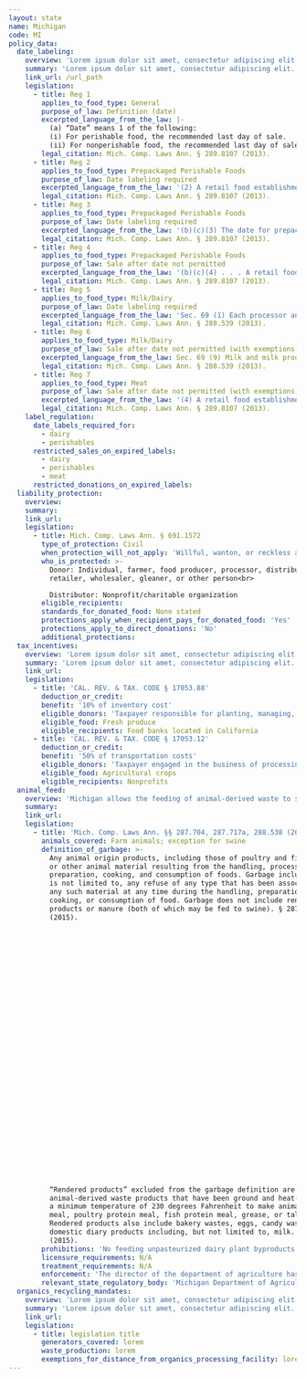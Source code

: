```yaml
---
layout: state
name: Michigan
code: MI
policy_data:
  date_labeling:
    overview: 'Lorem ipsum dolor sit amet, consectetur adipiscing elit. Curabitur tellus mi, consequat at laoreet eget, vestibulum nec dolor. Vivamus volutpat quam ac quam bibendum rutrum.'
    summary: 'Lorem ipsum dolor sit amet, consectetur adipiscing elit. Curabitur tellus mi, consequat at laoreet eget, vestibulum nec dolor. Vivamus volutpat quam ac quam bibendum rutrum.'
    link_url: /url_path
    legislation:
      - title: Reg 1
        applies_to_food_type: General
        purpose_of_law: Definition (date)
        excerpted_language_from_the_law: |-
          (a) “Date” means 1 of the following:
          (i) For perishable food, the recommended last day of sale.
          (ii) For nonperishable food, the recommended last day of sale or consumption, if any.
        legal_citation: Mich. Comp. Laws Ann. § 289.8107 (2013).
      - title: Reg 2
        applies_to_food_type: Prepackaged Perishable Foods
        purpose_of_law: Date labeling required
        excerpted_language_from_the_law: '(2) A retail food establishment shall not sell or offer for sale a prepackaged perishable food unless the package bears a label with a date identified by month and day, except that bakery products with a shelf life of 7 days or less may be dated with a day of the week or an abbreviation. A retail food establishment may sell or offer for sale a prepackaged nonperishable food with or without a label that bears a date.'
        legal_citation: Mich. Comp. Laws Ann. § 289.8107 (2013).
      - title: Reg 3
        applies_to_food_type: Prepackaged Perishable Foods
        purpose_of_law: Date labeling required
        excerpted_language_from_the_law: '(b)(c)(3) The date for prepackaged perishable food may be displayed with or without explanatory terms. If explanatory terms are used, the terms shall be limited to 1 of the following: “Sell by _____”, “Sell before _____”, “Last date of sale _____”, “Recommended last date of sale _____”, or “Recommended sale date _____”. Other meaningful terms may be used if specifically approved by the department.'
        legal_citation: Mich. Comp. Laws Ann. § 289.8107 (2013).
      - title: Reg 4
        applies_to_food_type: Prepackaged Perishable Foods
        purpose_of_law: Sale after date not permitted
        excerpted_language_from_the_law: '(b)(c)(4) . . . A retail food establishment shall not sell or offer for sale any of the following foods under the following circumstances . . . (b) After the date, nonperishable food or prepackaged perishable food unless the food is wholesome and sound and is clearly identified as having passed the date. (c) Nonperishable food that is no longer wholesome or sound.'
        legal_citation: Mich. Comp. Laws Ann. § 289.8107 (2013).
      - title: Reg 5
        applies_to_food_type: Milk/Dairy
        purpose_of_law: Date labeling required
        excerpted_language_from_the_law: 'Sec. 69 (1) Each processor and manufacturer of milk and milk products sold in this state shall place on each container of milk and milk products a recommended last day of sale by month and date. (2) The sell-by date shall be expressed by the first 3 letters of the month followed by the numeral designating the appropriate calendar day or by expressing the calendar month numerically followed by a numeral designating the calendar day. (3) The sell-by date shall appear on that part of the container that is most likely to be displayed, presented, or shown under customary display conditions of sale. However, a cup container may have the sell-by date placed on the bottom.'
        legal_citation: Mich. Comp. Laws Ann. § 288.539 (2013).
      - title: Reg 6
        applies_to_food_type: Milk/Dairy
        purpose_of_law: Sale after date not permitted (with exemptions)
        excerpted_language_from_the_law: Sec. 69 (9) Milk and milk products shall not be offered for sale after the sell-by date unless they are advertised to the final consumer in a prominent manner as being beyond the recommended last day of sale.
        legal_citation: Mich. Comp. Laws Ann. § 288.539 (2013).
      - title: Reg 7
        applies_to_food_type: Meat
        purpose_of_law: Sale after date not permitted (with exemptions)
        excerpted_language_from_the_law: '(4) A retail food establishment shall not sell or offer for sale any of the following foods under the following circumstances: (a) After the date, meat that has been removed from a federally inspected retail package. (9) If the date is the recommended last day of sale, the date shall be calculated to allow a reasonable period for the subsequent consumption of the food, but shall not allow for a period which would result in a health nuisance as described in section 2107.'
        legal_citation: Mich. Comp. Laws Ann. § 289.8107 (2013).
    label_regulation:
      date_labels_required_for:
        - dairy
        - perishables
      restricted_sales_on_expired_labels:
        - dairy
        - perishables
        - meat
      restricted_donations_on_expired_labels:
  liability_protection:
    overview:
    summary:
    link_url:
    legislation:
      - title: Mich. Comp. Laws Ann. § 691.1572
        type_of_protection: Civil
        when_protection_will_not_apply: 'Willful, wanton, or reckless acts; donor had actual or constructive knowledge that the food was tainted, contaminated, or harmful to health'
        who_is_protected: >-
          Donor: Individual, farmer, food producer, processor, distributor,
          retailer, wholesaler, gleaner, or other person<br>

          Distributor: Nonprofit/charitable organization
        eligible_recipients:
        standards_for_donated_food: None stated
        protections_apply_when_recipient_pays_for_donated_food: 'Yes'
        protections_apply_to_direct_donations: 'No'
        additional_protections:
  tax_incentives:
    overview: 'Lorem ipsum dolor sit amet, consectetur adipiscing elit. Curabitur tellus mi, consequat at laoreet eget, vestibulum nec dolor. Vivamus volutpat quam ac quam bibendum rutrum.'
    summary: 'Lorem ipsum dolor sit amet, consectetur adipiscing elit. Curabitur tellus mi, consequat at laoreet eget, vestibulum nec dolor. Vivamus volutpat quam ac quam bibendum rutrum.'
    link_url:
    legislation:
      - title: 'CAL. REV. & TAX. CODE § 17053.88'
        deduction_or_credit:
        benefit: '10% of inventory cost'
        eligible_donors: 'Taxpayer responsible for planting, managing, and harvesting crops'
        eligible_food: Fresh produce
        eligible_recipients: Food banks located in California
      - title: 'CAL. REV. & TAX. CODE § 17053.12'
        deduction_or_credit:
        benefit: '50% of transportation costs'
        eligible_donors: 'Taxpayer engaged in the business of processing, distributing, or selling agricultural products'
        eligible_food: Agricultural crops
        eligible_recipients: Nonprofits
  animal_feed:
    overview: 'Michigan allows the feeding of animal-derived waste to swine provided that it has been properly heat-treated. All other waste, including rendered products, bakery waste, and manure, may be fed to swine without heat-treatment. Michigan does not appear to exempt the feeding of household garbage to swine from the garbage-feeding rules. Pasteurized dairy plant byproducts may be fed to farm animals.'
    summary:
    link_url:
    legislation:
      - title: 'Mich. Comp. Laws Ann. §§ 287.704, 287.717a, 288.538 (2015)'
        animals_covered: Farm animals; exception for swine
        definition_of_garbage: >-
          Any animal origin products, including those of poultry and fish origin,
          or other animal material resulting from the handling, processing,
          preparation, cooking, and consumption of foods. Garbage includes, but
          is not limited to, any refuse of any type that has been associated with
          any such material at any time during the handling, preparation,
          cooking, or consumption of food. Garbage does not include rendered
          products or manure (both of which may be fed to swine). § 287.704
          (2015).

































          “Rendered products” excluded from the garbage definition are
          animal-derived waste products that have been ground and heat-treated to
          a minimum temperature of 230 degrees Fahrenheit to make animal protein
          meal, poultry protein meal, fish protein meal, grease, or tallow.
          Rendered products also include bakery wastes, eggs, candy wastes, and
          domestic diary products including, but not limited to, milk. § 287.706
          (2015).
        prohibitions: 'No feeding unpasteurized dairy plant byproducts to farm animals. No feeding untreated garbage to swine. §§ 288.538, 287.717a (2015).'
        licensure_requirements: N/A
        treatment_requirements: N/A
        enforcement: 'The director of the department of agriculture has full access to inspect any premises if he or she has any grounds to believe or suspect that garbage, offal, or carcasses are being used to feed swine or may expose swine to a communicable disease. The director will quarantine swine that have been exposed to, in contact with, or fed garbage, offal, or carcasses. § 287.717a (2015).'
        relevant_state_regulatory_body: 'Michigan Department of Agriculture & Rural Development (§ 287.717a (2015)), <a href="http://www.michigan.gov/mdard" target="_blank">http://www.michigan.gov/mdard</a>.'
  organics_recycling_mandates:
    overview: 'Lorem ipsum dolor sit amet, consectetur adipiscing elit. Curabitur tellus mi, consequat at laoreet eget, vestibulum nec dolor. Vivamus volutpat quam ac quam bibendum rutrum.'
    summary: 'Lorem ipsum dolor sit amet, consectetur adipiscing elit. Curabitur tellus mi, consequat at laoreet eget, vestibulum nec dolor. Vivamus volutpat quam ac quam bibendum rutrum.'
    link_url:
    legislation:
      - title: legislation title
        generators_covered: lorem
        waste_production: lorem
        exemptions_for_distance_from_organics_processing_facility: lorem
---
```

